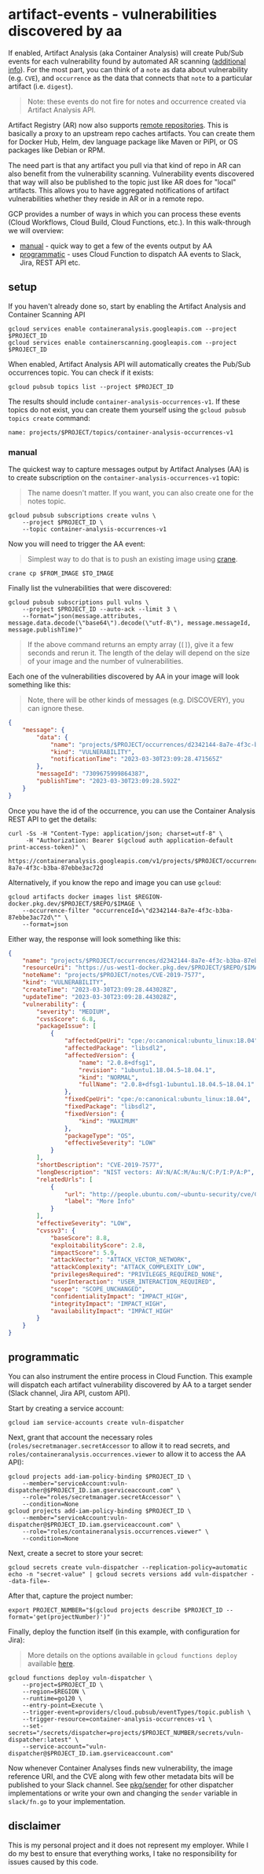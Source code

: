 # artifact-events - vulnerabilities discovered by aa

If enabled, Artifact Analysis (aka Container Analysis) will create Pub/Sub events for each vulnerability found by automated AR scanning ([additional info](https://cloud.google.com/container-analysis/docs/pub-sub-notifications#container-analysis-pubsub-gcloud)). For the most part, you can think of a `note` as data about vulnerability (e.g. `CVE`), and `occurrence` as the data that connects that `note` to a particular artifact (i.e. `digest`). 

> Note: these events do not fire for notes and occurrence created via Artifact Analysis API.

Artifact Registry (AR) now also supports [remote repositories](https://cloud.google.com/artifact-registry/docs/repositories/remote-repo). This is basically a proxy to an upstream repo caches artifacts. You can create them for Docker Hub, Helm, dev language package like Maven or PiPI, or OS packages like Debian or RPM. 

The need part is that any artifact you pull via that kind of repo in AR can also benefit from the vulnerability scanning. Vulnerability events discovered that way will also be published to the topic just like AR does for "local" artifacts. This allows you to have aggregated notifications of artifact vulnerabilities whether they reside in AR or in a remote repo. 

GCP provides a number of ways in which you can process these events (Cloud Workflows, Cloud Build, Cloud Functions, etc.). In this walk-through we will overview:

* [manual](#manual) - quick way to get a few of the events output by AA
* [programmatic](#programmatic) - uses Cloud Function to dispatch AA events to Slack, Jira, REST API etc. 

## setup

If you haven't already done so, start by enabling the Artifact Analysis and Container Scanning API 

```shell
gcloud services enable containeranalysis.googleapis.com --project $PROJECT_ID
gcloud services enable containerscanning.googleapis.com --project $PROJECT_ID
```

When enabled, Artifact Analysis API will automatically creates the Pub/Sub occurrences topic. You can check if it exists:

```shell
gcloud pubsub topics list --project $PROJECT_ID
```

The results should include `container-analysis-occurrences-v1`. If these topics do not exist, you can create them yourself using the `gcloud pubsub topics create` command:

```shell
name: projects/$PROJECT/topics/container-analysis-occurrences-v1
```

### manual

The quickest way to capture messages output by Artifact Analyses (AA) is to create subscription on the `container-analysis-occurrences-v1` topic:

> The name doesn't matter. If you want, you can also create one for the notes topic.

```shell
gcloud pubsub subscriptions create vulns \
    --project $PROJECT_ID \
    --topic container-analysis-occurrences-v1
```

Now you will need to trigger the AA event:

> Simplest way to do that is to push an existing image using [crane](https://github.com/michaelsauter/crane).

```shell
crane cp $FROM_IMAGE $TO_IMAGE
```

Finally list the vulnerabilities that were discovered:

```shell
gcloud pubsub subscriptions pull vulns \
    --project $PROJECT_ID --auto-ack --limit 3 \
    --format="json(message.attributes, message.data.decode(\"base64\").decode(\"utf-8\"), message.messageId, message.publishTime)"
```

> If the above command returns an empty array (`[]`), give it a few seconds and rerun it. The length of the delay will depend on the size of your image and the number of vulnerabilities.

Each one of the vulnerabilities discovered by AA in your image will look something like this:

> Note, there will be other kinds of messages (e.g. DISCOVERY), you can ignore these.

```json
{
    "message": {
        "data": {
            "name": "projects/$PROJECT/occurrences/d2342144-8a7e-4f3c-b3ba-87ebbe3ac72d",
            "kind": "VULNERABILITY", 
            "notificationTime": "2023-03-30T23:09:28.471565Z"
        },
        "messageId": "7309675999864387",
        "publishTime": "2023-03-30T23:09:28.592Z"
    }
}
```

Once you have the id of the occurrence, you can use the Container Analysis REST API to get the details:

```shell
curl -Ss -H "Content-Type: application/json; charset=utf-8" \
     -H "Authorization: Bearer $(gcloud auth application-default print-access-token)" \
     https://containeranalysis.googleapis.com/v1/projects/$PROJECT/occurrences/d2342144-8a7e-4f3c-b3ba-87ebbe3ac72d
```

Alternatively, if you know the repo and image you can use `gcloud`:

```shell
gcloud artifacts docker images list $REGION-docker.pkg.dev/$PROJECT/$REPO/$IMAGE \
    --occurrence-filter "occurrenceId=\"d2342144-8a7e-4f3c-b3ba-87ebbe3ac72d\"" \
    --format=json
```

Either way, the response will look something like this:

```json
{
    "name": "projects/$PROJECT/occurrences/d2342144-8a7e-4f3c-b3ba-87ebbe3ac72d",
    "resourceUri": "https://us-west1-docker.pkg.dev/$PROJECT/$REPO/$IMAGE@sha256:5ffd30269c7bde2e29453bb9b8d3618814b7034e37aef299e3c071acbb565911",
    "noteName": "projects/$PROJECT/notes/CVE-2019-7577",
    "kind": "VULNERABILITY",
    "createTime": "2023-03-30T23:09:28.443028Z",
    "updateTime": "2023-03-30T23:09:28.443028Z",
    "vulnerability": {
        "severity": "MEDIUM",
        "cvssScore": 6.8,
        "packageIssue": [
            {
                "affectedCpeUri": "cpe:/o:canonical:ubuntu_linux:18.04",
                "affectedPackage": "libsdl2",
                "affectedVersion": {
                    "name": "2.0.8+dfsg1",
                    "revision": "1ubuntu1.18.04.5~18.04.1",
                    "kind": "NORMAL",
                    "fullName": "2.0.8+dfsg1-1ubuntu1.18.04.5~18.04.1"
                },
                "fixedCpeUri": "cpe:/o:canonical:ubuntu_linux:18.04",
                "fixedPackage": "libsdl2",
                "fixedVersion": {
                    "kind": "MAXIMUM"
                },
                "packageType": "OS",
                "effectiveSeverity": "LOW"
            }
        ],
        "shortDescription": "CVE-2019-7577",
        "longDescription": "NIST vectors: AV:N/AC:M/Au:N/C:P/I:P/A:P",
        "relatedUrls": [
            {
                "url": "http://people.ubuntu.com/~ubuntu-security/cve/CVE-2019-7577",
                "label": "More Info"
            }
        ],
        "effectiveSeverity": "LOW",
        "cvssv3": {
            "baseScore": 8.8,
            "exploitabilityScore": 2.8,
            "impactScore": 5.9,
            "attackVector": "ATTACK_VECTOR_NETWORK",
            "attackComplexity": "ATTACK_COMPLEXITY_LOW",
            "privilegesRequired": "PRIVILEGES_REQUIRED_NONE",
            "userInteraction": "USER_INTERACTION_REQUIRED",
            "scope": "SCOPE_UNCHANGED",
            "confidentialityImpact": "IMPACT_HIGH",
            "integrityImpact": "IMPACT_HIGH",
            "availabilityImpact": "IMPACT_HIGH"
        }
    }
}
```


## programmatic

You can also instrument the entire process in Cloud Function. This example will dispatch each artifact vulnerability discovered by AA to a target sender (Slack channel, Jira API, custom API).

Start by creating a service account:

```shell
gcloud iam service-accounts create vuln-dispatcher
```

Next, grant that account the necessary roles (`roles/secretmanager.secretAccessor` to allow it to read secrets, and `roles/containeranalysis.occurrences.viewer` to allow it to access the AA API): 

```shell
gcloud projects add-iam-policy-binding $PROJECT_ID \
    --member="serviceAccount:vuln-dispatcher@$PROJECT_ID.iam.gserviceaccount.com" \
    --role="roles/secretmanager.secretAccessor" \
    --condition=None
gcloud projects add-iam-policy-binding $PROJECT_ID \
    --member="serviceAccount:vuln-dispatcher@$PROJECT_ID.iam.gserviceaccount.com" \
    --role="roles/containeranalysis.occurrences.viewer" \
    --condition=None 
```

Next, create a secret to store your secret:

```shell
gcloud secrets create vuln-dispatcher --replication-policy=automatic
echo -n "secret-value" | gcloud secrets versions add vuln-dispatcher --data-file=-
```

After that, capture the project number: 

```shell
export PROJECT_NUMBER="$(gcloud projects describe $PROJECT_ID --format='get(projectNumber)')"
```

Finally, deploy the function itself (in this example, with configuration for Jira):

> More details on the options available in `gcloud functions deploy` available [here](https://cloud.google.com/sdk/gcloud/reference/functions/deploy).

```shell
gcloud functions deploy vuln-dispatcher \
    --project=$PROJECT_ID \
    --region=$REGION \
    --runtime=go120 \
    --entry-point=Execute \
    --trigger-event=providers/cloud.pubsub/eventTypes/topic.publish \
    --trigger-resource=container-analysis-occurrences-v1 \
    --set-secrets="/secrets/dispatcher=projects/$PROJECT_NUMBER/secrets/vuln-dispatcher:latest" \
    --service-account="vuln-dispatcher@$PROJECT_ID.iam.gserviceaccount.com"
```

Now whenever Container Analyses finds new vulnerability, the image reference URI, and the CVE along with few other metadata bits will be published to your Slack channel. See [pkg/sender](./pkg/sender) for other dispatcher implementations or write your own and changing the `sender` variable in `slack/fn.go` to your implementation. 

## disclaimer

This is my personal project and it does not represent my employer. While I do my best to ensure that everything works, I take no responsibility for issues caused by this code.
